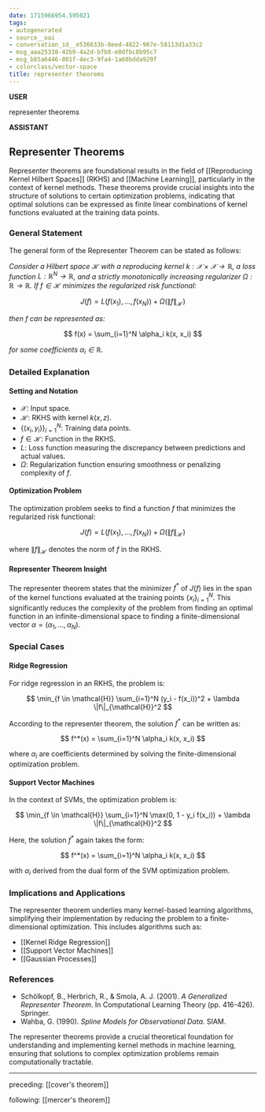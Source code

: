 ```yaml
---
date: 1715966954.595021
tags:
- autogenerated
- source__oai
- conversation_id__e536633b-8eed-4822-967e-58113d1a33c2
- msg_aaa25338-42b9-4a2d-bfb8-e0dfbc8b95c7
- msg_b85a6446-801f-4ec3-9fa4-1a60bdda929f
- colorclass/vector-space
title: representer theorems
---
```


**USER**

representer theorems


**ASSISTANT**

## Representer Theorems

Representer theorems are foundational results in the field of [[Reproducing Kernel Hilbert Spaces]] (RKHS) and [[Machine Learning]], particularly in the context of kernel methods. These theorems provide crucial insights into the structure of solutions to certain optimization problems, indicating that optimal solutions can be expressed as finite linear combinations of kernel functions evaluated at the training data points.

### General Statement

The general form of the Representer Theorem can be stated as follows:

*Consider a Hilbert space $\mathcal{H}$ with a reproducing kernel $k: \mathcal{X} \times \mathcal{X} \to \mathbb{R}$, a loss function $L: \mathbb{R}^N \to \mathbb{R}$, and a strictly monotonically increasing regularizer $\Omega: \mathbb{R} \to \mathbb{R}$. If $f \in \mathcal{H}$ minimizes the regularized risk functional:*

$$
J(f) = L(f(x_1), \ldots, f(x_N)) + \Omega(\|f\|_{\mathcal{H}})
$$

*then $f$ can be represented as:*

$$
f(x) = \sum_{i=1}^N \alpha_i k(x, x_i)
$$

*for some coefficients $\alpha_i \in \mathbb{R}$.*

### Detailed Explanation

#### Setting and Notation

- $\mathcal{X}$: Input space.
- $\mathcal{H}$: RKHS with kernel $k(x, z)$.
- $\{(x_i, y_i)\}_{i=1}^N$: Training data points.
- $f \in \mathcal{H}$: Function in the RKHS.
- $L$: Loss function measuring the discrepancy between predictions and actual values.
- $\Omega$: Regularization function ensuring smoothness or penalizing complexity of $f$.

#### Optimization Problem

The optimization problem seeks to find a function $f$ that minimizes the regularized risk functional:

$$
J(f) = L(f(x_1), \ldots, f(x_N)) + \Omega(\|f\|_{\mathcal{H}})
$$

where $\|f\|_{\mathcal{H}}$ denotes the norm of $f$ in the RKHS.

#### Representer Theorem Insight

The representer theorem states that the minimizer $f^*$ of $J(f)$ lies in the span of the kernel functions evaluated at the training points $\{x_i\}_{i=1}^N$. This significantly reduces the complexity of the problem from finding an optimal function in an infinite-dimensional space to finding a finite-dimensional vector $\alpha = (\alpha_1, \ldots, \alpha_N)$.

### Special Cases

#### Ridge Regression

For ridge regression in an RKHS, the problem is:

$$
\min_{f \in \mathcal{H}} \sum_{i=1}^N (y_i - f(x_i))^2 + \lambda \|f\|_{\mathcal{H}}^2
$$

According to the representer theorem, the solution $f^*$ can be written as:

$$
f^*(x) = \sum_{i=1}^N \alpha_i k(x, x_i)
$$

where $\alpha_i$ are coefficients determined by solving the finite-dimensional optimization problem.

#### Support Vector Machines

In the context of SVMs, the optimization problem is:

$$
\min_{f \in \mathcal{H}} \sum_{i=1}^N \max(0, 1 - y_i f(x_i)) + \lambda \|f\|_{\mathcal{H}}^2
$$

Here, the solution $f^*$ again takes the form:

$$
f^*(x) = \sum_{i=1}^N \alpha_i k(x, x_i)
$$

with $\alpha_i$ derived from the dual form of the SVM optimization problem.

### Implications and Applications

The representer theorem underlies many kernel-based learning algorithms, simplifying their implementation by reducing the problem to a finite-dimensional optimization. This includes algorithms such as:

- [[Kernel Ridge Regression]]
- [[Support Vector Machines]]
- [[Gaussian Processes]]

### References

- Schölkopf, B., Herbrich, R., & Smola, A. J. (2001). *A Generalized Representer Theorem*. In Computational Learning Theory (pp. 416-426). Springer.
- Wahba, G. (1990). *Spline Models for Observational Data*. SIAM.

The representer theorems provide a crucial theoretical foundation for understanding and implementing kernel methods in machine learning, ensuring that solutions to complex optimization problems remain computationally tractable.


---

preceding: [[cover's theorem]]  


following: [[mercer's theorem]]